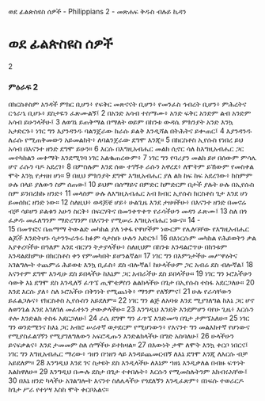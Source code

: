 ﻿
ወደ ፊልጵስዩስ ሰዎች - Philippians 2 - መጽሐፍ ቅዱስ ብሉይ ኪዳን
# ወደ ፊልጵስዩስ ሰዎች
2
### ምዕራፍ 2
 በክርስቶስም አንዳች ምክር ቢሆን፥ የፍቅር መጽናናት ቢሆን፥ የመንፈስ ኅብረት ቢሆን፥ ምሕረትና ርኅራኄ ቢሆኑ፥ ደስታዬን ፈጽሙልኝ፤
2  በአንድ አሳብ ተስማሙ፥ አንድ ፍቅር አንድም ልብ አንድም አሳብ ይሁንላችሁ፤
3  ለወገኔ ይጠቅማል በማለት ወይም በከንቱ ውዳሴ ምክንያት አንድ እንኳ አታድርጉ፥ ነገር ግን እያንዳንዱ ባልንጀራው ከራሱ ይልቅ እንዲሻል በትሕትና ይቍጠር፤
4  እያንዳንዱ ለራሱ የሚጠቅመውን አይመልከት፥ ለባልንጀራው ደግሞ እንጂ።
5  በክርስቶስ ኢየሱስ የነበረ ይህ አሳብ በእናንተ ዘንድ ደግሞ ይሁን።
6  እርሱ በእግዚአብሔር መልክ ሲኖር ሳለ ከእግዚአብሔር ጋር መተካከልን መቀማት እንደሚገባ ነገር አልቈጠረውም፥
7  ነገር ግን የባሪያን መልክ ይዞ በሰውም ምሳሌ ሆኖ ራሱን ባዶ አደረገ፥
8  በምስሉም እንደ ሰው ተገኝቶ ራሱን አዋረደ፥ ለሞትም ይኸውም የመስቀል ሞት እንኳ የታዘዘ ሆነ።
9  በዚህ ምክንያት ደግሞ እግዚአብሔር ያለ ልክ ከፍ ከፍ አደረገው፥ ከስምም ሁሉ በላይ ያለውን ስም ሰጠው፤
10  ይህም በሰማይና በምድር ከምድርም በታች ያሉት ሁሉ በኢየሱስ ስም ይንበረከኩ ዘንድ፥
11  መላስም ሁሉ ለእግዚአብሔር አብ ክብር ኢየሱስ ክርስቶስ ጌታ እንደ ሆነ ይመሰክር ዘንድ ነው።
12  ስለዚህ፥ ወዳጆቼ ሆይ፥ ሁልጊዜ እንደ ታዘዛችሁ፥ በእናንተ ዘንድ በመኖሬ ብቻ ሳይሆን ይልቁን አሁን ስርቅ፥ በፍርሃትና በመንቀጥቀጥ የራሳችሁን መዳን ፈጽሙ፤
13  ስለ በጎ ፈቃዱ መፈለግንም ማድረግንም በእናንተ የሚሠራ እግዚአብሔር ነውና።
14 -  
15  በመጥፎና በጠማማ ትውልድ መካከል ያለ ነቀፋ የዋሆችም ነውርም የሌለባቸው የእግዚአብሔር ልጆች እንድትሆኑ ሳታንጐራጉሩ ክፉም ሳታስቡ ሁሉን አድርጉ፤
16  በእነርሱም መካከል የሕይወትን ቃል እያቀረባችሁ በዓለም እንደ ብርሃን ትታያላችሁ፥ ስለዚህም በከንቱ እንዳልሮጥሁ በከንቱም እንዳልደከምሁ በክርስቶስ ቀን የምመካበት ይሆንልኛል።
17  ነገር ግን በእምነታችሁ መሥዋዕትና አገልግሎት ተጨምሬ ሕይወቴ እንኳ ቢፈስ፥ ደስ ብሎኛል፤ ከሁላችሁም ጋር አብሬ ደስ ብሎኛል፤
18  እናንተም ደግሞ እንዲሁ ደስ ይበላችሁ ከእኔም ጋር አብራችሁ ደስ ይበላችሁ።
19  ነገር ግን ኑሮአችሁን ሳውቅ እኔ ደግሞ ደስ እንዲለኝ ፈጥኜ ጢሞቴዎስን ልልክላችሁ በጌታ በኢየሱስ ተስፋ አደርጋለሁ።
20  እንደ እርሱ ያለ፥ ስለ ኑሮአችሁ በቅንነት የሚጨነቅ፥ ማንም የለኝምና፤
21  ሁሉ የራሳቸውን ይፈልጋሉና፥ የክርስቶስ ኢየሱስን አይደለም።
22  ነገር ግን ልጅ ለአባቱ እንደ ሚያገለግል ከእኔ ጋር ሆኖ ለወንጌል እንደ አገለገለ መፈተኑን ታውቃላችሁ።
23  እንግዲህ እንዴት እንደምሆን ባየሁ ጊዜ፥ እርሱን ቶሎ እንድልክ ተስፋ አደርጋለሁ፤
24  ራሴ ደግሞ ግን ፈጥኜ እንድመጣ በጌታ ታምኜአለሁ።
25  ነገር ግን ወንድሜንና ከእኔ ጋር አብሮ ሠራተኛ ወታደርም የሚሆነውን፥ የእናንተ ግን መልእክተኛ የሆነውና የሚያስፈልገኝን የሚያገለግለውን አፍሮዲጡን እንድልክላችሁ በግድ አስባለሁ፤
26  ሁላችሁን ይናፍቃልና፥ እንደ ታመመም ስለ ሰማችሁ ይተክዛል።
27  በእውነት ታሞ ለሞት እንኳ ቀርቦ ነበርና፤ ነገር ግን እግዚአብሔር ማረው፥ ኀዘን በኀዘን ላይ እንዳይጨመርብኝ ለእኔ ደግሞ እንጂ ለእርሱ ብቻ አይደለም።
28  እንግዲህ እንደ ገና ስታዩት ደስ እንዲላችሁ ለእኔም ኀዘኔ እንዲቃለል በብዙ ፍጥነት እልከዋለሁ።
29  እንግዲህ በሙሉ ደስታ በጌታ ተቀበሉት፥ እርሱን የሚመስሉትንም አክብሩአቸው፤
30  በእኔ ዘንድ ካላችሁ አገልግሎት እናንተ ስለሌላችሁ የጎደለኝን እንዲፈጽም፥ በነፍሱ ተወራርዶ ከጌታ ሥራ የተነሣ እስከ ሞት ቀርቦአልና። 

